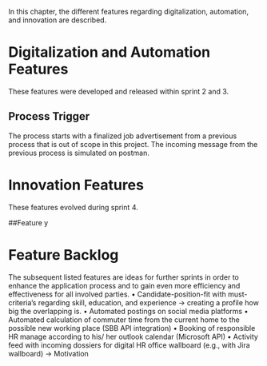 In this chapter, the different features regarding digitalization, automation, and innovation are described.

# Digitalization and Automation Features
These features were developed and released within sprint 2 and 3.

## Process Trigger
The process starts with a finalized job advertisement from a previous process that is out of scope in this project. The incoming message from the previous process is simulated on postman.

# Innovation Features
These features evolved during sprint 4.

##Feature y

# Feature Backlog
The subsequent listed features are ideas for further sprints in order to enhance the application process and to gain even more efficiency and effectiveness for all involved parties.
•	Candidate-position-fit with must-criteria’s regarding skill, education, and experience -> creating a profile how big the overlapping is.
•	Automated postings on social media platforms
•	Automated calculation of commuter time from the current home to the possible new working place (SBB API integration)
•	Booking of responsible HR manage according to his/ her outlook calendar (Microsoft API)
•	Activity feed with incoming dossiers for digital HR office wallboard (e.g., with Jira wallboard) -> Motivation
